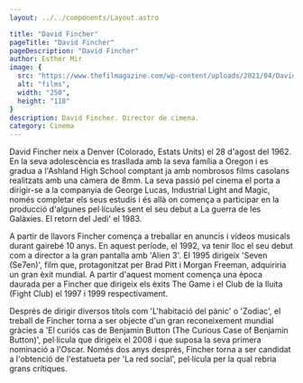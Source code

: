 ```yaml
---
layout: ../../components/Layout.astro

title: "David Fincher"
pageTitle: "David Fincher"
pageDescription: "David Fincher"
author: Esther Mir
image: {
  src: "https://www.thefilmagazine.com/wp-content/uploads/2021/04/David-Fincher-Movies-Ranked.jpg",
  alt: "films",
  width: "250",
  height: "118"
}
description: David Fincher. Director de cimena.
category: Cinema
---
```


David Fincher neix a Denver (Colorado, Estats Units) el 28 d'agost del 1962. En la seva adolescència es trasllada amb la seva família a Oregon i es gradua a l'Ashland High School comptant ja amb nombrosos films casolans realitzats amb una càmera de 8mm. La seva passió pel cinema el porta a dirigir-se a la companyia de George Lucas, Industrial Light and Magic, només completar els seus estudis i és allà on comença a participar en la producció d'algunes pel·lícules sent el seu debut a La guerra de les Galàxies. El retorn del Jedi' el 1983.

A partir de llavors Fincher comença a treballar en anuncis i vídeos musicals durant gairebé 10 anys. En aquest període, el 1992, va tenir lloc el seu debut com a director a la gran pantalla amb 'Alien 3'. El 1995 dirigeix 'Seven (Se7en)', film que, protagonitzat per Brad Pitt i Morgan Freeman, adquiriria un gran èxit mundial. A partir d'aquest moment comença una època daurada per a Fincher que dirigeix els èxits The Game i el Club de la lluita (Fight Club) el 1997 i 1999 respectivament.

Després de dirigir diversos títols com 'L'habitació del pànic' o 'Zodiac', el treball de Fincher torna a ser objecte d'un gran reconeixement mundial gràcies a 'El curiós cas de Benjamin Button (The Curious Case of Benjamin Button)', pel·lícula que dirigeix el 2008 i que suposa la seva primera nominació a l'Oscar. Només dos anys després, Fincher torna a ser candidat a l'obtenció de l'estatueta per 'La red social', pel·lícula per la qual rebria grans crítiques.